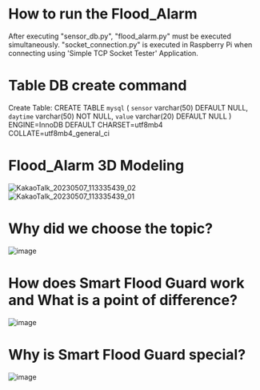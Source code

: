 # How to run the Flood_Alarm 

After executing "sensor_db.py", "flood_alarm.py" must be executed simultaneously. 
"socket_connection.py" is executed in Raspberry Pi when connecting using 'Simple TCP Socket Tester' Application.

# Table DB create command
Create Table: CREATE TABLE `mysql` (
  `sensor` varchar(50) DEFAULT NULL,
  `daytime` varchar(50) NOT NULL,
  `value` varchar(20) DEFAULT NULL
) ENGINE=InnoDB DEFAULT CHARSET=utf8mb4 COLLATE=utf8mb4_general_ci

# Flood_Alarm 3D Modeling
![KakaoTalk_20230507_113335439_02](https://github.com/n0ming/Flood_Alarm/assets/132183887/119670b5-cfc4-4d28-8f36-dddee8599bfd)
![KakaoTalk_20230507_113335439_01](https://github.com/n0ming/Flood_Alarm/assets/132183887/27dc8794-6add-4f7e-824c-73d8a4b9a380)

# Why did we choose the topic?
![image](https://github.com/user-attachments/assets/c8b4ce22-c667-444f-8e79-be8dfbf9ca42)

# How does Smart Flood Guard work and What is a point of difference?
![image](https://github.com/user-attachments/assets/eceb5521-49b4-4371-a776-965716ed1660)

# Why is Smart Flood Guard special?
![image](https://github.com/user-attachments/assets/aab4f591-1758-49be-80d9-1b701cbf1b1c)
